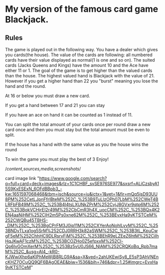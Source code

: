 # My version of the famous card game Blackjack. 
## Rules
The game is played out in the following way. You have a dealer which gives you cards(the house). The value of the cards are following: all numbered cards have their value displayed as normal(1 is one and so on). The suited cards (Jacks Queens and Kings) have the amount 10 and the Ace have either 11 or 1. The goal of the game is to get higher than the valued cards than the house. The highest valued hand is Blackjack with the value of 21. However if you get a higher hand than 22 you "burst" meaning you lose the hand and the round. 

 At 16 or below you must draw a new card. 

If you get a hand between 17 and 21 you can stay

If you have an ace on hand it can be counted as 1 instead of 11.

You can split the total amount of your cards once per round draw a new card once and then you must stay but the total amount must be even to split. 

If the house has a hand with the same value as you the house wins the round

To win the game you must play the best of 3
Enjoy!


/*content,sources,media,screenshots*/

card image link "https://www.google.com/search?q=full+card+deck+images&rlz=1C1CHBF_svSE976SE977&sxsrf=ALiCzsbyA15S9KxESExN_6OFdBBpb3_-kw:1651597068468&tbm=isch&source=iu&ictx=1&vet=1&fir=mQq5jsD93UU8PM%252CetLJpnFfrlBteM%252C_%253B9TuLlzOPh07LbM%252CWeT4BLRFbFB49M%252C_%253B4I4tsLXUNkZPrM%252CvjJ8GVxr9qtp6M%252C_%253BokVCHjrEI2r49M%252CbCmR3h4X_uocCM%252C_%253BQx4K2EN4aaNiHM%252CIH2m5Ps0xne62M%252C_%253BEvxHa9vKTSTCeM%252CWQBu45TBHS-_DM%252C_%253BgCPrFM3J0ip11M%252CXYerAoNohlLyvM%252C_%253BNDvTLxa1og5SrM%252CDJ0RRH3k82aSWM%252C_%253B3tL_KpuCwgF5eM%252ChhHC9DLRsrvFjM%252C_%253BEhR9eLZEeZ6htM%252CiIhHqJKwAF1czM%252C_%253BCOZHo0Z5efpxxM%252Cl-Qp6lvGOmXerM%252C_%253Bz5vU0JS66_NlAM%252CRQKoBq_Rpb7maM%252C_&usg=AI4_-kR0-KJWwiXhp6aKlPhMeWjB8RLG9A&sa=X&ved=2ahUKEwiSy8_E5sP3AhVNEncKHZ7OCuQQ9QF6BAgOEAE&biw=1536&bih=746&dpr=1.25#imgrc=EvxHa9vKTSTCeM"